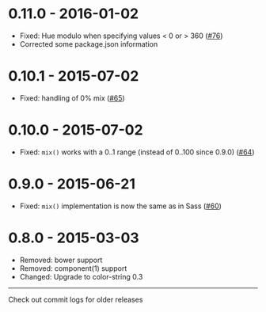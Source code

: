 # 0.11.0 - 2016-01-02

- Fixed: Hue modulo when specifying values < 0 or > 360
([#76](https://github.com/MoOx/color/pull/76))
- Corrected some package.json information

# 0.10.1 - 2015-07-02

- Fixed: handling of 0% mix
([#65](https://github.com/harthur/color/pull/65))

# 0.10.0 - 2015-07-02

- Fixed: `mix()` works with a 0..1 range (instead of 0..100 since 0.9.0)
([#64](https://github.com/harthur/color/pull/64))

# 0.9.0 - 2015-06-21

- Fixed: `mix()` implementation is now the same as in Sass
([#60](https://github.com/harthur/color/pull/60))

# 0.8.0 - 2015-03-03

- Removed: bower support
- Removed: component(1) support
- Changed: Upgrade to color-string 0.3

---

Check out commit logs for older releases

